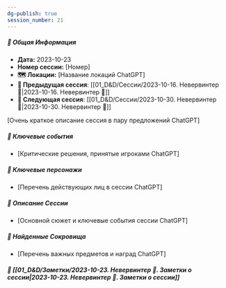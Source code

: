 ```yaml
---
dg-publish: true
session_number: 21
---
```


##### 📅 Общая Информация

- **Дата:** 2023-10-23
- **Номер cессии:** [Номер]
- **🗺️ Локации:** [Название локаций ChatGPT]
- **🔗 Предыдущая сессия**: [[01_D&D/Сессии/2023-10-16. Невервинтер 🛑\|2023-10-16. Невервинтер 🛑]]
- **🔗 Следующая сессия**: [[01_D&D/Сессии/2023-10-30. Невервинтер 🛑\|2023-10-30. Невервинтер 🛑]]

[Очень краткое описание сессия в пару предложений ChatGPT]
##### 🔑 **Ключевые события** 
- [Критические решения, принятые игроками ChatGPT]
##### 🧍 **Ключевые персонажи** 
- [Перечень действующих лиц в сессии ChatGPT]
##### 📖 **Описание Сессии** 
- [Основной сюжет и ключевые события сессии ChatGPT]
##### 💎 **Найденные Сокровища** 
- [Перечень важных предметов и наград ChatGPT]
##### 📝 **[[01_D&D/Заметки/2023-10-23. Невервинтер 🛑. Заметки о сессии\|2023-10-23. Невервинтер 🛑. Заметки о сессии]]**